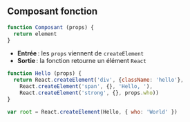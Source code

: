 ## Composant fonction

```js
function Composant (props) {
  return element
}
```

* **Entrée** : les ``props`` viennent de ``createElement``
* **Sortie** : la fonction retourne un élément ``React``

```js
function Hello (props) {
  return React.createElement('div', {className: 'hello'},
    React.createElement('span', {}, 'Hello, '),
    React.createElement('strong', {}, props.who))
}

var root = React.createElement(Hello, { who: 'World' })
```
